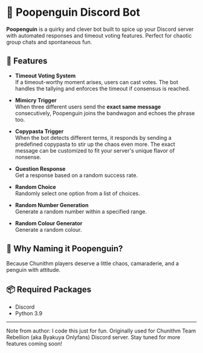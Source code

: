 # 🐧 Poopenguin Discord Bot

**Poopenguin** is a quirky and clever bot built to spice up your Discord server with automated responses and timeout voting features. Perfect for chaotic group chats and spontaneous fun.

## 💬 Features

- **Timeout Voting System**  
  If a timeout-worthy moment arises, users can cast votes. The bot handles the tallying and enforces the timeout if consensus is reached.

- **Mimicry Trigger**  
  When three different users send the **exact same message** consecutively, Poopenguin joins the bandwagon and echoes the phrase too.

- **Copypasta Trigger**  
  When the bot detects different terms, it responds by sending a predefined copypasta to stir up the chaos even more. The exact message can be customized to fit your server's unique flavor of nonsense.

- **Question Response**  
  Get a response based on a random success rate.

- **Random Choice**  
  Randomly select one option from a list of choices.

- **Random Number Generation**  
  Generate a random number within a specified range.

- **Random Colour Generator**  
  Generate a random colour.
  
## 🤖 Why Naming it Poopenguin?

Because Chunithm players deserve a little chaos, camaraderie, and a penguin with attitude.

## 📦 Required Packages

- Discord
- Python 3.9

---

Note from author: I code this just for fun. Originally used for Chunithm Team Rebellion (aka Byakuya Onlyfans) Discord server. Stay tuned for more features coming soon!
